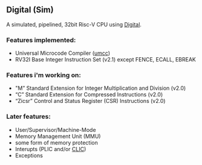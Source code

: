 ## Digital (Sim)

A simulated, pipelined, 32bit Risc-V CPU using [Digital](https://github.com/hneemann/Digital).

### Features implemented:
- Universal Microcode Compiler ([umcc](https://github.com/pernicius/umcc))
- RV32I Base Integer Instruction Set (v2.1) except FENCE, ECALL, EBREAK

### Features i'm working on:
- "M” Standard Extension for Integer Multiplication and Division (v2.0)
- “C” Standard Extension for Compressed Instructions (v2.0)
- “Zicsr” Control and Status Register (CSR) Instructions (v2.0)

### Later features:
- User/Supervisor/Machine-Mode
- Memory Management Unit (MMU)
- some form of memory protection
- Interupts (PLIC and/or [CLIC](https://github.com/riscv/riscv-fast-interrupt/blob/master/clic.pdf))
- Exceptions
